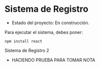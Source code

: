 <h1> Sistema de Registro</h1>

- Estado del proyecto: En construcción.

Para ejecutar el sistema, debes poner:

```npm install react```

Sistema de Registro 2
- HACIENDO PRUEBA PARA TOMAR NOTA
